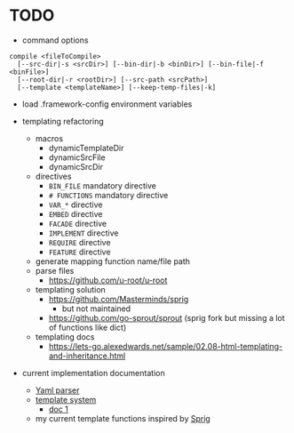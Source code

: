 # TODO

- command options

```
compile <fileToCompile>
  [--src-dir|-s <srcDir>] [--bin-dir|-b <binDir>] [--bin-file|-f <binFile>]
  [--root-dir|-r <rootDir>] [--src-path <srcPath>]
  [--template <templateName>] [--keep-temp-files|-k]
```

- load .framework-config environment variables

- templating refactoring

  - macros
    - dynamicTemplateDir
    - dynamicSrcFile
    - dynamicSrcDir
  - directives
    - `BIN_FILE` mandatory directive
    - `# FUNCTIONS` mandatory directive
    - `VAR_*` directive
    - `EMBED` directive
    - `FACADE` directive
    - `IMPLEMENT` directive
    - `REQUIRE` directive
    - `FEATURE` directive
  - generate mapping function name/file path
  - parse files
    - https://github.com/u-root/u-root
  - templating solution
    - https://github.com/Masterminds/sprig
      - but not maintained
    - https://github.com/go-sprout/sprout (sprig fork but missing a lot of
      functions like dict)
  - templating docs
    - https://lets-go.alexedwards.net/sample/02.08-html-templating-and-inheritance.html

- current implementation documentation

  - [Yaml parser](https://github.com/goccy/go-yaml)
  - [template system](https://pkg.go.dev/text/template@go1.22.3)
    - [doc 1](https://lets-go.alexedwards.net/sample/02.08-html-templating-and-inheritance.html)
  - my current template functions inspired by
    [Sprig](https://github.com/Masterminds/sprig)

